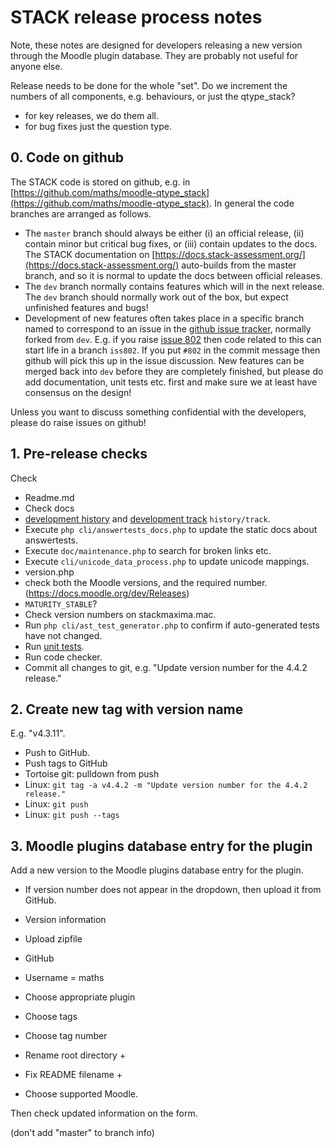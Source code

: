 # STACK release process notes

Note, these notes are designed for developers releasing a new version through the Moodle plugin database.  They are probably not useful for anyone else.

Release needs to be done for the whole "set".  Do we increment the numbers of all components, e.g. behaviours, or just the qtype_stack?

* for key releases, we do them all.
* for bug fixes just the question type.

## 0. Code on github

The STACK code is stored on github, e.g. in [https://github.com/maths/moodle-qtype_stack](https://github.com/maths/moodle-qtype_stack). In general the code branches are arranged as follows.

* The `master` branch should always be either (i) an official release, (ii) contain minor but critical bug fixes, or (iii) contain updates to the docs.  The STACK documentation on [https://docs.stack-assessment.org/](https://docs.stack-assessment.org/) auto-builds from the master branch, and so it is normal to update the docs between official releases.
* The `dev` branch normally contains features which will in the next release.  The `dev` branch should normally work out of the box, but expect unfinished features and bugs!  
* Development of new features often takes place in a specific branch named to correspond to an issue in the [github issue tracker](https://github.com/maths/moodle-qtype_stack/issues), normally forked from `dev`.  E.g. if you raise [issue 802](https://github.com/maths/moodle-qtype_stack/issues/802) then code related to this can start life in a branch `iss802`.  If you put `#802` in the commit message then github will pick this up in the issue discussion.  New features can be merged back into `dev` before they are completely finished, but please do add documentation, unit tests etc. first and make sure we at least have consensus on the design!

Unless you want to discuss something confidential with the developers, please do raise issues on github!

## 1. Pre-release checks

Check 

* Readme.md
* Check docs 
 * [development history](Development_history.md) and [development track](Development_track.md) `history/track`.
 * Execute `php cli/answertests_docs.php` to update the static docs about answertests.
 * Execute `doc/maintenance.php` to search for broken links etc.
 * Execute `cli/unicode_data_process.php` to update unicode mappings.
* version.php
 * check both the Moodle versions, and the required number. (https://docs.moodle.org/dev/Releases)
 * `MATURITY_STABLE`?
* Check version numbers on stackmaxima.mac.
* Run `php cli/ast_test_generator.php` to confirm if auto-generated tests have not changed.
* Run [unit tests](Unit_tests.md).
* Run code checker.
* Commit all changes to git, e.g. "Update version number for the 4.4.2 release."

## 2. Create new tag with version name

E.g. "v4.3.11".

* Push to GitHub.
* Push tags to GitHub 
 * Tortoise git: pulldown from push
 * Linux: `git tag -a v4.4.2 -m "Update version number for the 4.4.2 release."`
 * Linux: `git push`
 * Linux: `git push --tags`

## 3. Moodle plugins database entry for the plugin

Add a new version to the Moodle plugins database entry for the plugin.

* If version number does not appear in the dropdown, then upload it from GitHub.
 
* Version information
* Upload zipfile
* GitHub
* Username = maths
* Choose appropriate plugin
* Choose tags
* Choose tag number
* Rename root directory +
* Fix README filename +
* Choose supported Moodle.

Then check updated information on the form.

(don't add "master" to branch info)

